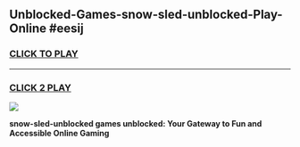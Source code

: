 
## Unblocked-Games-snow-sled-unblocked-Play-Online #eesij
<h3>
<a href="https://news.freeplayer.one?title=snow-sled-unblocked&ref=3">CLICK TO PLAY</a></h3>
<hr>

<h3>
<a href="https://news.freeplayer.one?title=snow-sled-unblocked&ref=3">CLICK 2 PLAY</a>
  
</h3>

<a href="https://news.freeplayer.one?title=snow-sled-unblocked&ref=3"><img src="https://clearcache.store/games.png"></a>


**snow-sled-unblocked games unblocked: Your Gateway to Fun and Accessible Online Gaming**
